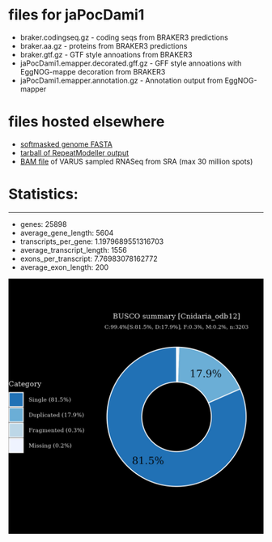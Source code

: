 # files for jaPocDami1

* braker.codingseq.gz - coding seqs from BRAKER3 predictions
* braker.aa.gz - proteins from BRAKER3 predictions
* braker.gtf.gz - GTF style annoations from BRAKER3
* jaPocDami1.emapper.decorated.gff.gz - GFF style annoations with EggNOG-mappe decoration from BRAKER3
* jaPocDami1.emapper.annotation.gz - Annotation output from EggNOG-mapper

# files hosted elsewhere
* [softmasked genome FASTA](https://asg_hubs.cog.sanger.ac.uk/jaPocDami1/jaPocDami1.fa.masked)
* [tarball of RepeatModeller output](https://asg_hubs.cog.sanger.ac.uk/jaPocDami1/jaPocDami1.tar.xz)
* [BAM file](https://asg_hubs.cog.sanger.ac.uk/jaPocDami1/VARUS_modified.bam) of VARUS sampled RNASeq from SRA (max 30 million spots)

# Statistics:

---
 * genes: 25898
 * average_gene_length: 5604
 * transcripts_per_gene: 1.1979689551316703
 * average_transcript_length: 1556
 * exons_per_transcript: 7.76983078162772
 * average_exon_length: 200


![Plot of BUSCO results](jaPocDami1_busco.jpeg)

